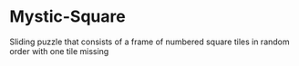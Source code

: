 # Mystic-Square
Sliding puzzle that consists of a frame of numbered square tiles in random order with one tile missing
